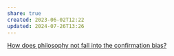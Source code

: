 ```yaml
---
share: true
created: 2023-06-02T12:22
updated: 2024-07-26T13:26
---
```

[How does philosophy not fall into the confirmation bias?](https://philosophy.stackexchange.com/q/60848/19487)